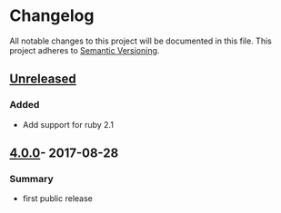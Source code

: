 # Changelog

All notable changes to this project will be documented in this file.
This project adheres to [Semantic Versioning](http://semver.org/).

## [Unreleased]
### Added

- Add support for ruby 2.1


## [4.0.0]- 2017-08-28
### Summary

- first public release

[Unreleased]: https://github.com/dkdeploy/dkdeploy-cucumber/compare/master...develop
[4.0.0]: https://github.com/dkdeploy/dkdeploy-cucumber/releases/tag/v4.0.0
